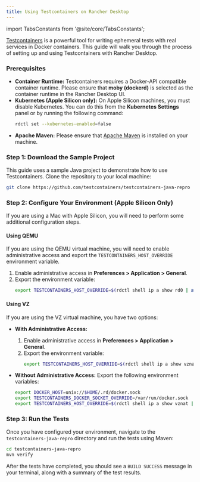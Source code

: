 ```yaml
---
title: Using Testcontainers on Rancher Desktop
---
```


<head>
  <link rel="canonical" href="https://docs.rancherdesktop.io/how-to-guides/using-testcontainers"/>
</head>

import TabsConstants from '@site/core/TabsConstants';

[Testcontainers](https://testcontainers.com/) is a powerful tool for writing ephemeral tests with real services in Docker containers. This guide will walk you through the process of setting up and using Testcontainers with Rancher Desktop.

### Prerequisites

-   **Container Runtime:** Testcontainers requires a Docker-API compatible container runtime. Please ensure that **moby (dockerd)** is selected as the container runtime in the Rancher Desktop UI.
-   **Kubernetes (Apple Silicon only):** On Apple Silicon machines, you must disable Kubernetes. You can do this from the **Kubernetes Settings** panel or by running the following command:
    ```bash
    rdctl set --kubernetes-enabled=false
    ```
-   **Apache Maven:** Please ensure that [Apache Maven](https://maven.apache.org/install.html) is installed on your machine.

### Step 1: Download the Sample Project

This guide uses a sample Java project to demonstrate how to use Testcontainers. Clone the repository to your local machine:

```bash
git clone https://github.com/testcontainers/testcontainers-java-repro
```

### Step 2: Configure Your Environment (Apple Silicon Only)

If you are using a Mac with Apple Silicon, you will need to perform some additional configuration steps.

#### Using QEMU

If you are using the QEMU virtual machine, you will need to enable administrative access and export the `TESTCONTAINERS_HOST_OVERRIDE` environment variable.

1.  Enable administrative access in **Preferences > Application > General**.
2.  Export the environment variable:
    ```bash
    export TESTCONTAINERS_HOST_OVERRIDE=$(rdctl shell ip a show rd0 | awk '/inet / {sub("/.*",""); print $2}')
    ```

#### Using VZ

If you are using the VZ virtual machine, you have two options:

-   **With Administrative Access:**
    1.  Enable administrative access in **Preferences > Application > General**.
    2.  Export the environment variable:
        ```bash
        export TESTCONTAINERS_HOST_OVERRIDE=$(rdctl shell ip a show vznat | awk '/inet / {sub("/.*",""); print $2}')
        ```

-   **Without Administrative Access:**
    Export the following environment variables:
    ```bash
    export DOCKER_HOST=unix://$HOME/.rd/docker.sock
    export TESTCONTAINERS_DOCKER_SOCKET_OVERRIDE=/var/run/docker.sock
    export TESTCONTAINERS_HOST_OVERRIDE=$(rdctl shell ip a show vznat | awk '/inet / {sub("/.*",""); print $2}')
    ```

### Step 3: Run the Tests

Once you have configured your environment, navigate to the `testcontainers-java-repro` directory and run the tests using Maven:

```bash
cd testcontainers-java-repro
mvn verify
```

After the tests have completed, you should see a `BUILD SUCCESS` message in your terminal, along with a summary of the test results.
